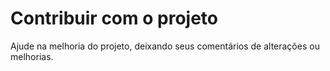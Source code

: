 # Contribuir com o projeto

Ajude na melhoria do projeto, deixando seus comentários de alterações ou melhorias.
